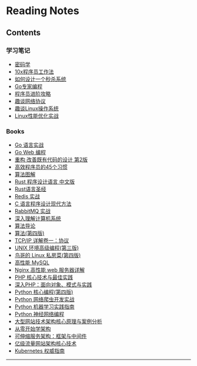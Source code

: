# Reading Notes

## Contents

### 学习笔记

* [密码学](columns/cryptography/crypt.md)
* [10x程序员工作法](/columns/jike/10x-programmer-works.md)
* [如何设计一个秒杀系统](/columns/jike/seckill-system.md)
* [Go专家编程](/columns/go/expert-programming.md)
* [程序员进阶攻略]()
* [趣谈网络协议]()
* [趣谈Linux操作系统]()
* [Linux性能优化实战]()

### Books

* [Go 语言实战](/books/go-in-action.md)
* [Go Web 编程](/books/go-web-programming.md)
* [重构 改善既有代码的设计 第2版](/books/refactoring-2nd.md)
* [高效程序员的45个习惯](/books/practices-of-an-agile-developer.md)
* [算法图解](/books/grokking-algorithms.md)
* [Rust 程序设计语言 中文版](/books/rust-lang-cn.md)
* [Rust语言圣经](/books/rust-course.md)
* [Redis 实战]()
* [C 语言程序设计现代方法]()
* [RabbitMQ 实战]()
* [深入理解计算机系统]()
* [算法导论]()
* [算法(第四版)]()
* [TCP/IP 详解卷一：协议]()
* [UNIX 环境高级编程(第三版)]()
* [鸟哥的 Linux 私房菜(第四版)]()
* [高性能 MySQL]()
* [Nginx 高性能 web 服务器详解]()
* [PHP 核心技术与最佳实践]()
* [深入PHP：面向对象、模式与实践]()
* [Python 核心编程(第四版)]()
* [Python 网络爬虫开发实战]()
* [Python 机器学习实践指南]()
* [Python 神经网络编程]()
* [大型网站技术架构核心原理与案例分析]()
* [从零开始学架构]()
* [可伸缩服务架构：框架与中间件]()
* [亿级流量网站架构核心技术]()
* [Kubernetes 权威指南]()


___
